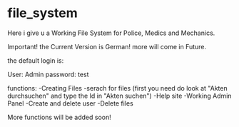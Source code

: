 # file_system

Here i give u a Working File System for Police, Medics and Mechanics.

Important! the Current Version is German! more will come in Future.

the default login is:

User: Admin
password: test

functions:
-Creating Files
-serach for files
    (first you need do look at "Akten durchsuchen" and type the Id in "Akten suchen")
-Help site
-Working Admin Panel
    -Create and delete user
    -Delete files


More functions will be added soon!
